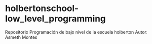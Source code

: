 # holbertonschool-low_level_programming
Repositorio Programación de bajo nivel de la escuela holberton
Autor: Asmeth Montes